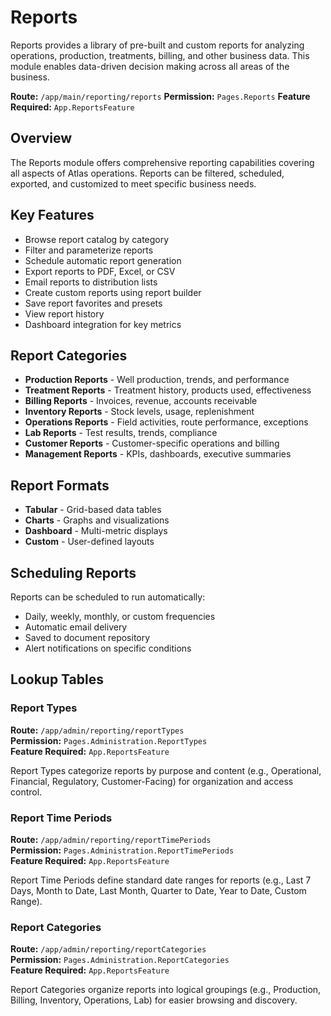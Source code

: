 # Reports

Reports provides a library of pre-built and custom reports for analyzing operations, production, treatments, billing, and other business data. This module enables data-driven decision making across all areas of the business.

**Route:** `/app/main/reporting/reports`
**Permission:** `Pages.Reports`
**Feature Required:** `App.ReportsFeature`

## Overview

The Reports module offers comprehensive reporting capabilities covering all aspects of Atlas operations. Reports can be filtered, scheduled, exported, and customized to meet specific business needs.

## Key Features

* Browse report catalog by category
* Filter and parameterize reports
* Schedule automatic report generation
* Export reports to PDF, Excel, or CSV
* Email reports to distribution lists
* Create custom reports using report builder
* Save report favorites and presets
* View report history
* Dashboard integration for key metrics

## Report Categories

* **Production Reports** - Well production, trends, and performance
* **Treatment Reports** - Treatment history, products used, effectiveness
* **Billing Reports** - Invoices, revenue, accounts receivable
* **Inventory Reports** - Stock levels, usage, replenishment
* **Operations Reports** - Field activities, route performance, exceptions
* **Lab Reports** - Test results, trends, compliance
* **Customer Reports** - Customer-specific operations and billing
* **Management Reports** - KPIs, dashboards, executive summaries

## Report Formats

* **Tabular** - Grid-based data tables
* **Charts** - Graphs and visualizations
* **Dashboard** - Multi-metric displays
* **Custom** - User-defined layouts

## Scheduling Reports

Reports can be scheduled to run automatically:
* Daily, weekly, monthly, or custom frequencies
* Automatic email delivery
* Saved to document repository
* Alert notifications on specific conditions

## Lookup Tables

### Report Types
**Route:** `/app/admin/reporting/reportTypes`  
**Permission:** `Pages.Administration.ReportTypes`  
**Feature Required:** `App.ReportsFeature`

Report Types categorize reports by purpose and content (e.g., Operational, Financial, Regulatory, Customer-Facing) for organization and access control.

### Report Time Periods
**Route:** `/app/admin/reporting/reportTimePeriods`  
**Permission:** `Pages.Administration.ReportTimePeriods`  
**Feature Required:** `App.ReportsFeature`

Report Time Periods define standard date ranges for reports (e.g., Last 7 Days, Month to Date, Last Month, Quarter to Date, Year to Date, Custom Range).

### Report Categories
**Route:** `/app/admin/reporting/reportCategories`  
**Permission:** `Pages.Administration.ReportCategories`  
**Feature Required:** `App.ReportsFeature`

Report Categories organize reports into logical groupings (e.g., Production, Billing, Inventory, Operations, Lab) for easier browsing and discovery.

